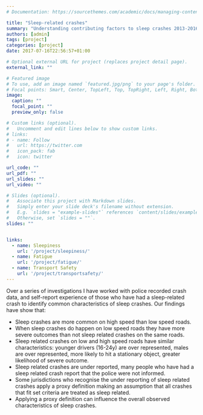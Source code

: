 ```yaml
---
# Documentation: https://sourcethemes.com/academic/docs/managing-content/

title: "Sleep-related crashes"
summary: "Understanding contributing factors to sleep crashes 2013-2016"
authors: [admin]
tags: [project]
categories: [project]
date: 2017-07-16T22:56:57+01:00

# Optional external URL for project (replaces project detail page).
external_link: ""

# Featured image
# To use, add an image named `featured.jpg/png` to your page's folder.
# Focal points: Smart, Center, TopLeft, Top, TopRight, Left, Right, BottomLeft, Bottom, BottomRight.
image:
  caption: ""
  focal_point: ""
  preview_only: false

# Custom links (optional).
#   Uncomment and edit lines below to show custom links.
# links:
# - name: Follow
#   url: https://twitter.com
#   icon_pack: fab
#   icon: twitter

url_code: ""
url_pdf: ""
url_slides: ""
url_video: ""

# Slides (optional).
#   Associate this project with Markdown slides.
#   Simply enter your slide deck's filename without extension.
#   E.g. `slides = "example-slides"` references `content/slides/example-slides.md`.
#   Otherwise, set `slides = ""`.
slides: ""


links:
  - name: Sleepiness
    url: '/project/sleepiness/'
  - name: Fatigue
    url: '/project/fatigue/'
  - name: Transport Safety
    url: '/project/transportsafety/'
---
```


Over a series of investigations I have worked with police recorded crash data, and self-report experience of those who have had a sleep-related crash to identify common characteristics of sleep crashes. Our findings have show that:
- Sleep crashes are more common on high speed than low speed roads.
- When sleep crashes do happen on low speed roads they have more severe outcomes than not sleep related crashes on the same roads. 
- Sleep related crashes on low and high speed roads have similar characteristics: younger drivers (16-24y) are over represented, males are over represented, more likely to hit a stationary object, greater likelihood of severe outcome. 
- Sleep related crashes are under reported, many people who have had a sleep related crash report that the police were not informed. 
- Some jurisdictions who recognise the under reporting of sleep related crashes apply a proxy definition making an assumption that all crashes that fit set criteria are treated as sleep related. 
- Applying a proxy definition can influence the overall observed characteristics of sleep crashes. 
